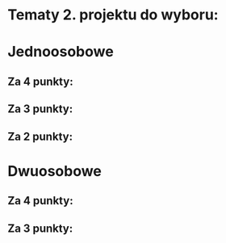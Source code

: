 # Tematy 2. projektu do wyboru:

# Jednoosobowe

## Za 4 punkty:


## Za 3 punkty:


## Za 2 punkty:


# Dwuosobowe

## Za 4 punkty:


## Za 3 punkty:

